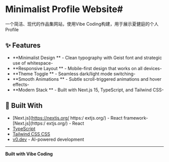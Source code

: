 # Minimalist Profile Website#

一个简洁、现代的作品集网站，使用Vibe Coding构建，用于展示夏健庭的个人Profile

## ✨ Features

- **Minimalist Design   ** - Clean typography with Geist font and strategic use of whitespace- 
- **Responsive Layout   ** - Mobile-first design that works on all devices- 
- **Theme Toggle   ** - Seamless dark/light mode switching- 
- **Smooth Animations   ** - Subtle scroll-triggered animations and hover effects-
- **Modern Stack   ** - Built with Next.js 15, TypeScript, and Tailwind CSS- 

## 🚀 Built With

- [Next.js](https://nextjs.org/   https:/
extjs.org/) - React framework- [Next.js](https:/
extjs.org/) - React
- [TypeScript](https://www.typescriptlang.org/)
- [Tailwind CSS   CSS](https://tailwindcss.com/)
- [v0.dev](https://v0.dev/) - AI-powered development

---

**Built with Vibe Coding**
